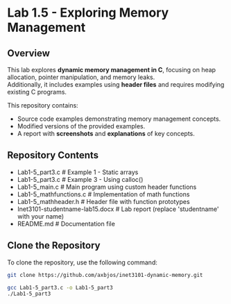 # Lab 1.5 - Exploring Memory Management

## **Overview**
This lab explores **dynamic memory management in C**, focusing on heap allocation, pointer manipulation, and memory leaks.  
Additionally, it includes examples using **header files** and requires modifying existing C programs.

This repository contains:
- Source code examples demonstrating memory management concepts.
- Modified versions of the provided examples.
- A report with **screenshots** and **explanations** of key concepts.

## **Repository Contents**
- Lab1-5_part3.c           # Example 1 - Static arrays
- Lab1-5_part3.c           # Example 3 - Using calloc()
- Lab1-5_main.c            # Main program using custom header functions
- Lab1-5_mathfunctions.c   # Implementation of math functions
- Lab1-5_mathheader.h      # Header file with function prototypes
- Inet3101-studentname-lab15.docx  # Lab report (replace 'studentname' with your name)
- README.md                # Documentation file

## Clone the Repository

To clone the repository, use the following command:

```bash
git clone https://github.com/axbjos/inet3101-dynamic-memory.git

gcc Lab1-5_part3.c -o Lab1-5_part3
./Lab1-5_part3
